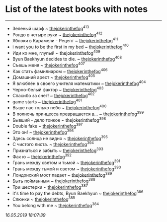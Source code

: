 # List of the latest books with notes
---

* Зеленый шарф ~ [thejokerinthefog](users/317/317244423-vkontakte)<sup>413</sup>
* Рондо в четыре руки ~ [thejokerinthefog](users/317/317244423-vkontakte)<sup>412</sup>
* Яблоки в Карамели - Рецепт ~ [thejokerinthefog](users/317/317244423-vkontakte)<sup>411</sup>
* i want you to be the first in my bed ~ [thejokerinthefog](users/317/317244423-vkontakte)<sup>410</sup>
* Иди ко мне, глупый ~ [thejokerinthefog](users/317/317244423-vkontakte)<sup>409</sup>
* Byun Baekhyun decides to die. ~ [thejokerinthefog](users/317/317244423-vkontakte)<sup>408</sup>
* Съешь меня ~ [thejokerinthefog](users/317/317244423-vkontakte)<sup>407</sup>
* Как стать фамилиаром ~ [thejokerinthefog](users/317/317244423-vkontakte)<sup>406</sup>
* Домашний арест ~ [thejokerinthefog](users/317/317244423-vkontakte)<sup>405</sup>
* Я влюблён в своего учителя математики ~ [thejokerinthefog](users/317/317244423-vkontakte)<sup>404</sup>
* Черно-белый фактор ~ [thejokerinthefog](users/317/317244423-vkontakte)<sup>403</sup>
* Спасибо за снег! ~ [thejokerinthefog](users/317/317244423-vkontakte)<sup>402</sup>
* game starts ~ [thejokerinthefog](users/317/317244423-vkontakte)<sup>401</sup>
* Выше нас только небо ~ [thejokerinthefog](users/317/317244423-vkontakte)<sup>400</sup>
* В полночь принцесса превращается в... ~ [thejokerinthefog](users/317/317244423-vkontakte)<sup>399</sup>
* Бывший - дело тонкое ~ [thejokerinthefog](users/317/317244423-vkontakte)<sup>398</sup>
* Double fake ~ [thejokerinthefog](users/317/317244423-vkontakte)<sup>397</sup>
* Это он! ~ [thejokerinthefog](users/317/317244423-vkontakte)<sup>396</sup>
* Здесь солнца не видно ~ [thejokerinthefog](users/317/317244423-vkontakte)<sup>395</sup>
* С чистого листа. ~ [thejokerinthefog](users/317/317244423-vkontakte)<sup>394</sup>
* Признаться и забыть ~ [thejokerinthefog](users/317/317244423-vkontakte)<sup>393</sup>
* Фак ю ~ [thejokerinthefog](users/317/317244423-vkontakte)<sup>392</sup>
* Грань между светом и тьмой ~ [thejokerinthefog](users/317/317244423-vkontakte)<sup>391</sup>
* Грань между тьмой и светом ~ [thejokerinthefog](users/317/317244423-vkontakte)<sup>390</sup>
* Лондонский мост падает ~ [thejokerinthefog](users/317/317244423-vkontakte)<sup>389</sup>
* Быть пойманным ~ [thejokerinthefog](users/317/317244423-vkontakte)<sup>388</sup>
* Три шестерки ~ [thejokerinthefog](users/317/317244423-vkontakte)<sup>387</sup>
* it's time to pay the debts, Byun Baekhyun ~ [thejokerinthefog](users/317/317244423-vkontakte)<sup>386</sup>
* Слюнки ~ [thejokerinthefog](users/317/317244423-vkontakte)<sup>385</sup>
* You belong with me ~ [thejokerinthefog](users/317/317244423-vkontakte)<sup>384</sup>


_16.05.2019 18:07:39_
